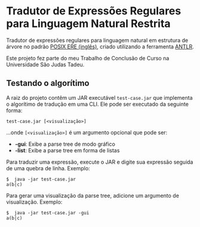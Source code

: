 # Tradutor de Expressões Regulares para Linguagem Natural Restrita

Tradutor de expressões regulares para linguagem natural em estrutura de árvore no padrão  [POSIX ERE (inglês)](http://pubs.opengroup.org/onlinepubs/9699919799/basedefs/V1_chap09.html), criado utilizando a ferramenta [ANTLR](https://www.antlr.org/).

Este projeto fez parte do meu Trabalho de Conclusão de Curso na Universidade São Judas Tadeu.

## Testando o algorítimo

A raiz do projeto contêm um JAR executável `test-case.jar` que implementa o algorítimo de tradução em uma CLI. Ele pode ser executado da seguinte forma:

```
test-case.jar [<visualização>]
```

...onde `[<visualização>]` é um argumento opcional que pode ser:

- **-gui**: Exibe a parse tree de modo gráfico
- **-list**: Exibe a parse tree em forma de listas

Para traduzir uma expressão, execute o JAR e digite sua expressão seguida de uma quebra de linha. Exemplo:

```
$  java -jar test-case.jar
a(b|c)
```

Para gerar uma visualização da parse tree, adicione um argumento de visualização. Exemplo:

```
$  java -jar test-case.jar -gui
a(b|c)
```
